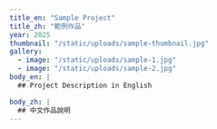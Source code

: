 ```yaml
---
title_en: "Sample Project"
title_zh: "範例作品"
year: 2025
thumbnail: "/static/uploads/sample-thumbnail.jpg"
gallery:
  - image: "/static/uploads/sample-1.jpg"
  - image: "/static/uploads/sample-2.jpg"
body_en: |
  ## Project Description in English

body_zh: |
  ## 中文作品說明
---
```


